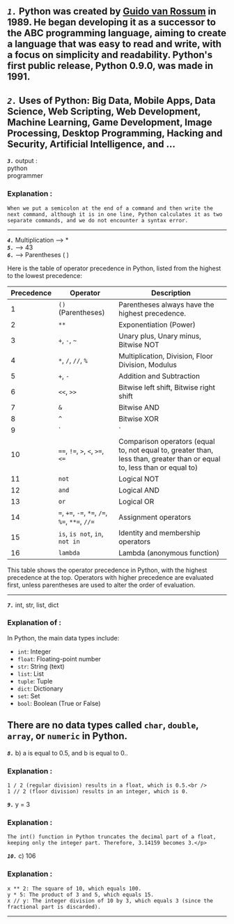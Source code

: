 ***`1.`*** Python was created by [Guido van Rossum](https://en.wikipedia.org/wiki/Guido_van_Rossum) in **1989**. 
He began developing it as a successor to the ABC programming language, aiming to create a language that was easy to read and write, with a focus on simplicity and readability. Python's first public release, **Python 0.9.0**, was made in **1991**.
---
***`2.`*** Uses of Python: Big Data, Mobile Apps, Data Science, Web Scripting, Web Development, Machine Learning, Game Development, Image Processing, Desktop Programming, Hacking and Security, Artificial Intelligence, and ...
---
***`3.`*** output :<br />
python <br />
programmer
### Explanation :
    When we put a semicolon at the end of a command and then write the next command, although it is in one line, Python calculates it as two separate commands, and we do not encounter a syntax error.

---
***`4.`*** Multiplication --> *<br />
***`5.`*** --> 43<br />
***`6.`*** --> Parentheses ( )

Here is the table of operator precedence in Python, listed from the highest to the lowest precedence:

| Precedence | Operator               | Description                                         |
|------------|------------------------|-----------------------------------------------------|
| 1          | `()` (Parentheses)      | Parentheses always have the highest precedence.     |
| 2          | `**`                    | Exponentiation (Power)                             |
| 3          | `+`, `-`, `~`           | Unary plus, Unary minus, Bitwise NOT                |
| 4          | `*`, `/`, `//`, `%`     | Multiplication, Division, Floor Division, Modulus  |
| 5          | `+`, `-`                | Addition and Subtraction                           |
| 6          | `<<`, `>>`              | Bitwise left shift, Bitwise right shift            |
| 7          | `&`                     | Bitwise AND                                        |
| 8          | `^`                     | Bitwise XOR                                        |
| 9          | `|`                     | Bitwise OR                                         |
| 10         | `==`, `!=`, `>`, `<`, `>=`, `<=` | Comparison operators (equal to, not equal to, greater than, less than, greater than or equal to, less than or equal to) |
| 11         | `not`                   | Logical NOT                                         |
| 12         | `and`                   | Logical AND                                         |
| 13         | `or`                    | Logical OR                                          |
| 14         | `=`, `+=`, `-=`, `*=`, `/=`, `%=`, `**=`, `//=` | Assignment operators                             |
| 15         | `is`, `is not`, `in`, `not in` | Identity and membership operators                |
| 16         | `lambda`                | Lambda (anonymous function)                        |

<p>This table shows the operator precedence in Python, with the highest precedence at the top. Operators with higher precedence are evaluated first, unless parentheses are used to alter the order of evaluation.</p>

---

***`7.`*** int, str, list, dict

### Explanation of :
In Python, the main data types include:
- `int`: Integer
- `float`: Floating-point number
- `str`: String (text)
- `list`: List
- `tuple`: Tuple
- `dict`: Dictionary
- `set`: Set
- `bool`: Boolean (True or False)

There are no data types called `char`, `double`, `array`, or `numeric` in Python.
---
***`8.`*** b) a is equal to 0.5, and b is equal to 0..<br />
### Explanation :<br />
    1 / 2 (regular division) results in a float, which is 0.5.<br />
    1 // 2 (floor division) results in an integer, which is 0.

***`9.`*** y = 3 <br />
### Explanation :
    The int() function in Python truncates the decimal part of a float, keeping only the integer part. Therefore, 3.14159 becomes 3.</p>

***`10.`*** c) 106

### Explanation :
    x ** 2: The square of 10, which equals 100.
    y * 5: The product of 3 and 5, which equals 15.
    x // y: The integer division of 10 by 3, which equals 3 (since the fractional part is discarded).
---

